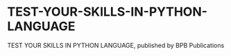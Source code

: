 # TEST-YOUR-SKILLS-IN-PYTHON-LANGUAGE
TEST YOUR SKILLS IN PYTHON LANGUAGE, published by BPB Publications
